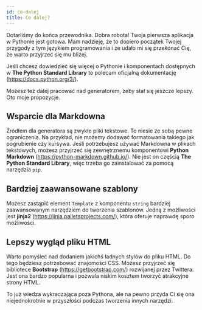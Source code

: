 ```yaml
---
id: co-dalej
title: Co dalej?
---
```


Dotarliśmy do końca przewodnika. Dobra robota! Twoja pierwsza aplikacja w Pythonie jest gotowa. Mam nadzieję, że to dopiero początek Twojej przygody z tym językiem programowania i że udało mi się przekonać Cię, że warto przyjrzeć się mu bliżej.

Jeśli chcesz dowiedzieć się więcej o Pythonie i komponentach dostępnych w **The Python Standard Library** to polecam oficjalną dokumentację (https://docs.python.org/3/).

Możesz też dalej pracować nad generatorem, żeby stał się jeszcze lepszy. Oto moje propozycje.

## Wsparcie dla Markdowna

Źródłem dla generatora są zwykłe pliki tekstowe. To niesie ze sobą pewne ograniczenia. Na przykład, nie możemy dodawać formatowania takiego jak pogrubienie czy kursywa. Jeśli potrzebujesz używać Markdowna w plikach tekstowych, możesz przyjrzeć się zewnętrznemu komponentowi **Python Markdown** (https://python-markdown.github.io/). Nie jest on częścią **The Python Standard Library**, więc trzeba go zainstalować za pomocą narzędzia `pip`.

## Bardziej zaawansowane szablony

Możesz zastąpić element `Template` z komponentu `string` bardziej zaawansowanym narzędziem do tworzenia szablonów. Jedną z możliwości jest **jinja2** (https://jinja.palletsprojects.com/), która oferuje naprawdę sporo możliwości.

## Lepszy wygląd pliku HTML

Warto pomyśleć nad dodaniem jakichś ładnych stylów do pliku HTML. Do tego będziesz potrzebować znajomości CSS. Możesz przyjrzeć się bibliotece **Bootstrap** (https://getbootstrap.com/) rozwijanej przez Twittera. Jest ona bardzo popularna i pozwala niskim kosztem tworzyć atrakcyjne strony HTML.

To już wiedza wykraczająca poza Pythona, ale na pewno przyda Ci się ona niejednokrotnie w przyszłości podczas tworzenia innych narzędzi.
